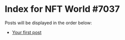 # Index for NFT World #7037
Posts will be displayed in the order below:

- [Your first post](./001-first.md)

